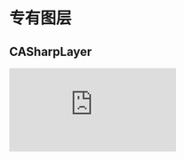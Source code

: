 # 专有图层  
## CASharpLayer   
![---->CASharpLayer](https://github.com/AlexanderYeah/ATCoreAnimWorkSpace/blob/master/Lession5/CASharpLayer%E4%BD%BF%E7%94%A8/CASharpLayer.md)
